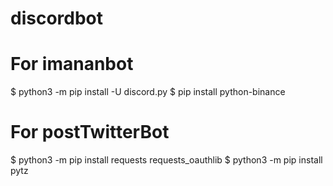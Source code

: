 # discordbot

# For imananbot
$ python3 -m pip install -U discord.py 
$ pip install python-binance

# For postTwitterBot
$ python3 -m pip install requests requests_oauthlib
$ python3 -m pip install pytz
 

